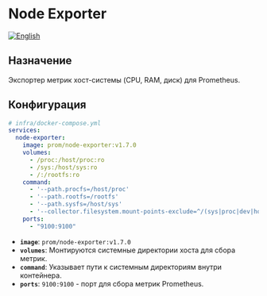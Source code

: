 # Node Exporter
[![English](https://img.shields.io/badge/lang-English-blue.svg)](../../../en/infra/node-exporter/index.md)

## Назначение

Экспортер метрик хост-системы (CPU, RAM, диск) для Prometheus.

## Конфигурация

```yaml
# infra/docker-compose.yml
services:
  node-exporter:
    image: prom/node-exporter:v1.7.0
    volumes:
      - /proc:/host/proc:ro
      - /sys:/host/sys:ro
      - /:/rootfs:ro
    command:
      - '--path.procfs=/host/proc'
      - '--path.rootfs=/rootfs'
      - '--path.sysfs=/host/sys'
      - '--collector.filesystem.mount-points-exclude=^/(sys|proc|dev|host|etc)($$|/)'
    ports:
      - "9100:9100"
```

- **`image`**: `prom/node-exporter:v1.7.0`
- **`volumes`**: Монтируются системные директории хоста для сбора метрик.
- **`command`**: Указывает пути к системным директориям внутри контейнера.
- **`ports`**: `9100:9100` - порт для сбора метрик Prometheus.
